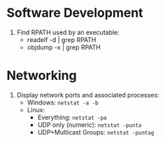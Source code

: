 Software Development
====================

1. Find RPATH used by an executable:
   * readelf -d <executable> | grep RPATH
   * objdump -x <executable> | grep RPATH


Networking
==========

1. Display network ports and associated processes:
   * Windows:  `netstat -a -b`
   * Linux:
     * Everything:            `netstat -pa` 
     * UDP only (numeric):    `netstat -punta` 
     * UDP+Multicast Groups:  `netstat -puntag` 
